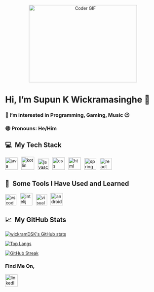 <p align="center">
  <img alt="Coder GIF" height=250 width=350 src="https://cdn.dribbble.com/users/1187836/screenshots/6539429/programer.gif"/>
</p>

# Hi, I’m Supun K Wickramasinghe 👋
### 👀 I’m interested in Programming, Gaming, Music 😉
### 😄 Pronouns: He/Him

<!-- - 🌱 I’m currently learning Java, Python, C#, HTML, CSS and more... ⌨ -->
<h2> 💻 &nbsp;My Tech Stack</h2>
<p align="left">
  <!-- languages -->
<img src="https://cdn.jsdelivr.net/gh/devicons/devicon/icons/java/java-original.svg" alt="java" width="40" height="40"/>&nbsp;&nbsp;
<img src="https://cdn.jsdelivr.net/gh/devicons/devicon/icons/kotlin/kotlin-original.svg" alt="kotlin" width="42" height="42"/>&nbsp;&nbsp;
<img src="https://cdn.jsdelivr.net/gh/devicons/devicon/icons/javascript/javascript-original.svg" alt="javascript" width="36" height="36"/>&nbsp;&nbsp;
<img src="https://cdn.jsdelivr.net/gh/devicons/devicon/icons/css3/css3-plain-wordmark.svg" alt="css" width="40" height="40"/>&nbsp;&nbsp;
<img src="https://cdn.jsdelivr.net/gh/devicons/devicon/icons/html5/html5-plain-wordmark.svg" alt="html" width="40" height="40"/>&nbsp;&nbsp;
<img src="https://cdn.jsdelivr.net/gh/devicons/devicon/icons/spring/spring-original.svg" alt="springboot" width="38" height="38"/>&nbsp;&nbsp;
<img src="https://cdn.jsdelivr.net/gh/devicons/devicon/icons/react/react-original.svg" alt="react" width="38" height="38"/>&nbsp;&nbsp;
<!-- <img src="https://cdn.jsdelivr.net/gh/devicons/devicon/icons/php/php-original.svg" alt="php" width="45" height="45"/> -->
</p>

<h2> 🔧 &nbsp;Some Tools I Have Used and Learned</h2>
<p align="left">
  <!-- ide and tools -->
<img src="https://cdn.jsdelivr.net/gh/devicons/devicon/icons/vscode/vscode-original.svg" alt="vscode" width="36" height="36"/>&nbsp;&nbsp;
<img src="https://cdn.jsdelivr.net/gh/devicons/devicon/icons/intellij/intellij-original.svg" alt="intelij" width="40" height="40"/>&nbsp;&nbsp;
<img src="https://cdn.jsdelivr.net/gh/devicons/devicon/icons/visualstudio/visualstudio-original.svg" alt="visualStudio" width="36" height="36"/>&nbsp;&nbsp;
<img src="https://cdn.jsdelivr.net/gh/devicons/devicon/icons/androidstudio/androidstudio-original.svg" alt="androidStudio" width="40" height="40"/>&nbsp;&nbsp;
<br>

<h2> 📈 &nbsp;My GitHub Stats</h2>

[![wickramDSK's GitHub stats](https://github-readme-stats.vercel.app/api?username=wickramDSK&theme=dark&background=000000)](https://github.com/wickramDSK/github-readme-stats)

[![Top Langs](https://github-readme-stats.vercel.app/api/top-langs/?username=wickramDSK&layout=compact&theme=vision-friendly-dark)](https://github.com/anuraghazra/github-readme-stats)

[![GitHub Streak](http://github-readme-streak-stats.herokuapp.com?user=wickramDSK&theme=dark&background=000000)](https://git.io/streak-stats)
  
<h3>Find Me On,</h3>
<a href="https://www.linkedin.com/in/wickramdsk">
  <img src="https://cdn.jsdelivr.net/gh/devicons/devicon/icons/linkedin/linkedin-original.svg" alt="linkedIn" width="40" height="40"/>
</a>

<!---
wickramDSK/wickramDSK is a ✨ special ✨ repository because its `README.md` (this file) appears on your GitHub profile.
You can click the Preview link to take a look at your changes.
--->
